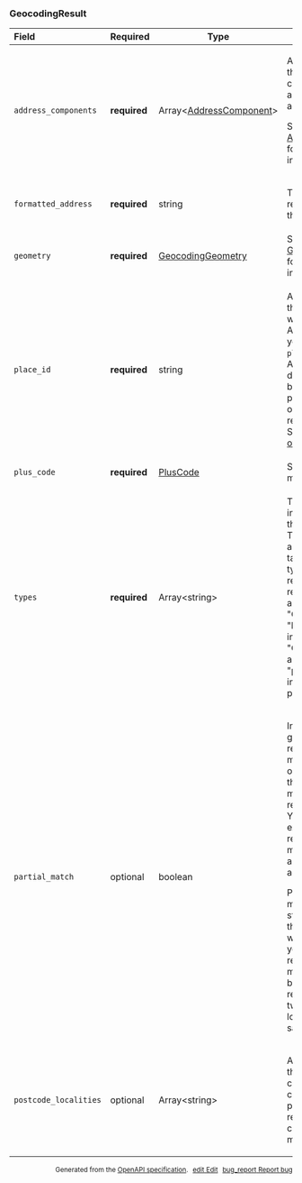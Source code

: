 <!--- This is a generated file, do not edit! -->
<!--- [START maps_http_schema_geocodingresult] -->
<h3 class="schema-object" id="GeocodingResult">GeocodingResult</h3>

| Field                 | Required     | Type                                                                  | Description                                                                                                                                                                                                                                                                                                                                                                                                                                                                                                                         |
| :-------------------- | ------------ | --------------------------------------------------------------------- | ----------------------------------------------------------------------------------------------------------------------------------------------------------------------------------------------------------------------------------------------------------------------------------------------------------------------------------------------------------------------------------------------------------------------------------------------------------------------------------------------------------------------------------- |
| `address_components`  | **required** | Array&lt;[AddressComponent](#AddressComponent "AddressComponent")&gt; | <div class="ref-property-description"><p>An array containing the separate components applicable to this address.</p><p>See <a href="#AddressComponent">AddressComponent</a> for more information.</div>                                                                                                                                                                                                                                                                                                                             |
| `formatted_address`   | **required** | string                                                                | <div class="nonref-property-description"><p>The human-readable address of this location.</p></div>                                                                                                                                                                                                                                                                                                                                                                                                                                  |
| `geometry`            | **required** | [GeocodingGeometry](#GeocodingGeometry "GeocodingGeometry")           | See [GeocodingGeometry](#GeocodingGeometry "GeocodingGeometry") for more information.                                                                                                                                                                                                                                                                                                                                                                                                                                               |
| `place_id`            | **required** | string                                                                | <div class="nonref-property-description"><p>A unique identifier that can be used with other Google APIs. For example, you can use the <code>place_id</code> in a Places API request to get details of a local business, such as phone number, opening hours, user reviews, and more. See the <a href="https://developers.google.com/places/place-id">place ID overview</a>.</p></div>                                                                                                                                               |
| `plus_code`           | **required** | [PlusCode](#PlusCode "PlusCode")                                      | See [PlusCode](#PlusCode "PlusCode") for more information.                                                                                                                                                                                                                                                                                                                                                                                                                                                                          |
| `types`               | **required** | Array&lt;string&gt;                                                   | <div class="nonref-property-description"><p>The <code>types[]</code> array indicates the type of the returned result. This array contains a set of zero or more tags identifying the type of feature returned in the result. For example, a geocode of "Chicago" returns "locality" which indicates that "Chicago" is a city, and also returns "political" which indicates it is a political entity.</p></div>                                                                                                                      |
| `partial_match`       | optional     | boolean                                                               | <div class="nonref-property-description"><p>Indicates that the geocoder did not return an exact match for the original request, though it was able to match part of the requested address. You may wish to examine the original request for misspellings and/or an incomplete address.</p><p>Partial matches most often occur for street addresses that do not exist within the locality you pass in the request. Partial matches may also be returned when a request matches two or more locations in the same locality.</p></div> |
| `postcode_localities` | optional     | Array&lt;string&gt;                                                   | <div class="nonref-property-description"><p>An array denoting all the localities contained in a postal code. This is only present when the result is a postal code that contains multiple localities.</p></div>                                                                                                                                                                                                                                                                                                                     |

<p style="text-align: right; font-size: smaller;">Generated from the <a class="gc-analytics-event" data-category="GMP" data-label="openapi-github" href="https://github.com/googlemaps/openapi-specification" title="Google Maps Platform OpenAPI Specification" class="external">OpenAPI specification</a>.
<a class="gc-analytics-event" data-category="GMP" data-label="openapi-github-maps-http-schema-geocodingresult" data-action="edit" style="margin-left: 5px;" href="https://github.com/googlemaps/openapi-specification/blob/main/specification/schemas/GeocodingResult.yml" title="Edit on GitHub"><span class="material-icons">edit</span> Edit</a>
<a class="gc-analytics-event" data-category="GMP" data-label="openapi-github-maps-http-schema-geocodingresult" data-action="bug" style="margin-left: 5px;" href="https://github.com/googlemaps/openapi-specification/issues/new?assignees=&labels=type%3A+bug%2C+triage+me&template=bug_report.md&title=[schemas] Bug - GeocodingResult" title="File bug for schemas on GitHub"><span class="material-icons">bug_report</span> Report bug</a>
</p>

<!--- [END maps_http_schema_geocodingresult] -->
